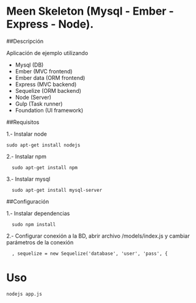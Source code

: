 Meen Skeleton (Mysql - Ember - Express - Node).
=============

##Descripción

Aplicación de ejemplo utilizando 

- Mysql (DB)
- Ember (MVC frontend)
- Ember data (ORM frontend)
- Express (MVC backend)
- Sequelize (ORM backend)
- Node (Server)
- Gulp (Task runner)
- Foundation (UI framework)



##Requisitos


1.- Instalar node
```
sudo apt-get install nodejs
```
2.- Instalar npm
```
  sudo apt-get install npm
```  
3.- Instalar mysql
```
  sudo apt-get install mysql-server
```  
##Configuración


1.- Instalar dependencias
```
  sudo npm install
```  
2.- Configurar conexión a la BD, abrir archivo /models/index.js y cambiar parámetros de la conexión
```
  , sequelize = new Sequelize('database', 'user', 'pass', {
```  

Uso
=============
```
nodejs app.js
```
